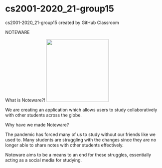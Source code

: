 # cs2001-2020_21-group15
cs2001-2020_21-group15 created by GitHub Classroom

NOTEWARE

What is Noteware?! 
<img src="https://github.com/BrunelCS/cs2001-2020_21-group15/blob/main/front/src/Images/NWLOGO.png" width="200">

  We are creating an application which allows users to study collaboratively with other students across the globe. 

Why have we made Noteware?

  The pandemic has forced many of us to study without our friends like we used to. 
  Many students are struggling with the changes since they are no longer able to share notes with other students effectively.
  
  Noteware aims to be a means to an end for these struggles, essentially acting as a social media for studying.

